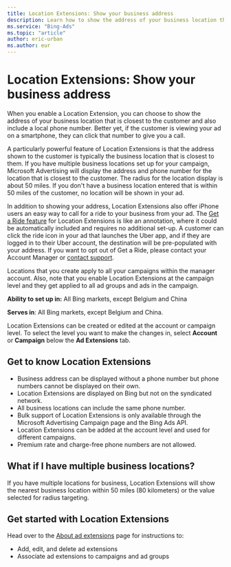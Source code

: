 ```yaml
---
title: Location Extensions: Show your business address
description: Learn how to show the address of your business location that's closest to the customer with Location Extensions.
ms.service: "Bing-Ads"
ms.topic: "article"
author: eric-urban
ms.author: eur
---
```


# Location Extensions: Show your business address

When you enable a Location Extension, you can choose to show the address of your business location that is closest to the customer and also include a local phone number. Better yet, if the customer is viewing your ad on a smartphone, they can click that number to give you a call.

A particularly powerful feature of Location Extensions is that the address shown to the customer is typically the business location that is closest to them. If you have multiple business locations set up for your campaign, Microsoft Advertising will display the address and phone number for the location that is closest to the customer. The radius for the location display is about 50 miles. If you don't have a business location entered that is within 50 miles of the customer, no location will be shown in your ad.

In addition to showing your address, Location Extensions also offer iPhone users an easy way to call for a ride to your business from your ad. The [Get a Ride feature](./hlp_BA_CONC_GetARideExtension.md) for Location Extensions is like an annotation, where it could be automatically included and requires no additional set-up. A customer can click the ride icon in your ad that launches the Uber app, and if they are logged in to their Uber account, the destination will be pre-populated with your address. If you want to opt out of Get a Ride, please contact your Account Manager or [contact support](https://go.microsoft.com/fwlink?LinkId=398371).

Locations that you create apply to all your campaigns within the manager account. Also, note that you enable Location Extensions at the campaign level and they get applied to all ad groups and ads in the campaign.

**Ability to set up in:** All Bing markets, except Belgium and China

**Serves in**: All Bing markets, except Belgium and China.

Location Extensions can be created or edited at the account or campaign level. To select the level you want to make the changes in, select **Account** or **Campaign** below the **Ad Extensions** tab.

## Get to know Location Extensions

- Business address can be displayed without a phone number but phone numbers cannot be displayed on their own.
- Location Extensions are displayed on Bing but not on the syndicated network.
- All business locations can include the same phone number.
- Bulk support of Location Extensions is only available through the Microsoft Advertising Campaign page and the Bing Ads API.
- Location Extensions can be added at the account level and used for different campaigns.
- Premium rate and charge-free phone numbers are not allowed.

## What if I have multiple business locations?

If you have multiple locations for business, Location Extensions will show the nearest business location within 50 miles (80 kilometers) or the value selected for radius targeting.

## Get started with Location Extensions

Head over to the [About ad extensions](./hlp_BA_CONC_AboutAdExtensions.md) page for instructions to:

- Add, edit, and delete ad extensions
- Associate ad extensions to campaigns and ad groups


